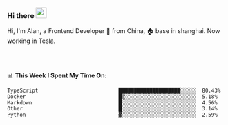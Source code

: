 ### Hi there <img src="https://media.giphy.com/media/hvRJCLFzcasrR4ia7z/giphy.gif" width="25px">

<!-- ![visitors](https://visitor-badge.glitch.me/badge?page_id=dislfyer.dislfyer) -->

Hi, I'm Alan, a Frontend Developer 🚀 from China, 🏠 base in shanghai. Now working in Tesla.

<br/>
<br/>

📊 **This Week I Spent My Time On:**


<!--START_SECTION:waka-->

```text
TypeScript                          ████████████████████░░░░░  80.43%
Docker                              █▒░░░░░░░░░░░░░░░░░░░░░░░  5.18%
Markdown                            █░░░░░░░░░░░░░░░░░░░░░░░░  4.56%
Other                               █░░░░░░░░░░░░░░░░░░░░░░░░  3.14%
Python                              ▓░░░░░░░░░░░░░░░░░░░░░░░░  2.59%
```

<!--END_SECTION:waka-->

<!--
**About Me:**
 -->

